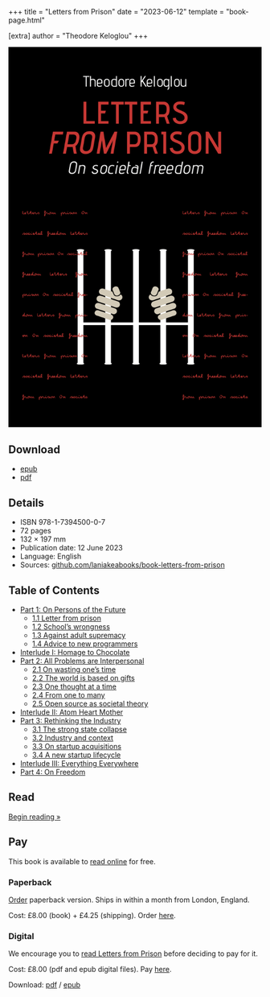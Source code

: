 +++
title = "Letters from Prison"
date = "2023-06-12"
template = "book-page.html"

[extra]
author = "Theodore Keloglou"
+++

![front cover](front.png)

## Download

* [epub](letters-from-prison.epub)
* [pdf](letters-from-prison.pdf)

## Details

* ISBN 978-1-7394500-0-7
* 72 pages
* 132 × 197 mm
* Publication date: 12 June 2023
* Language: English
* Sources: [github.com/laniakeabooks/book-letters-from-prison](https://github.com/laniakeabooks/book-letters-from-prison)

## Table of Contents

* [Part 1: On Persons of the Future](/books/letters-from-prison/part-1/)
    * [1.1 Letter from prison](/books/letters-from-prison/part-1/#letter-from-prison)
    * [1.2 School’s wrongness](/books/letters-from-prison/part-1/#school-s-wrongness)
    * [1.3 Against adult supremacy](/books/letters-from-prison/part-1/#against-adult-supremacy)
    * [1.4 Advice to new programmers](/books/letters-from-prison/part-1/#advice-to-new-programmers)
* [Interlude I: Homage to Chocolate](/books/letters-from-prison/interlude-i/)
* [Part 2: All Problems are Interpersonal](/books/letters-from-prison/part-2/)
    * [2.1 On wasting one’s time](/books/letters-from-prison/part-2/#on-wasting-one-s-time)
    * [2.2 The world is based on gifts](/books/letters-from-prison/part-2/#the-world-is-based-on-gifts)
    * [2.3 One thought at a time](/books/letters-from-prison/part-2/#one-thought-at-a-time)
    * [2.4 From one to many](/books/letters-from-prison/part-2/#from-one-to-many)
    * [2.5 Open source as societal theory](/books/letters-from-prison/part-2/#open-source-as-societal-theory)
* [Interlude II: Atom Heart Mother](/books/letters-from-prison/interlude-ii/)
* [Part 3: Rethinking the Industry](/books/letters-from-prison/part-3/)
    * [3.1 The strong state collapse](/books/letters-from-prison/part-3/#the-strong-state-collapse)
    * [3.2 Industry and context](/books/letters-from-prison/part-3/#industry-and-context)
    * [3.3 On startup acquisitions](/books/letters-from-prison/part-3/#on-startup-acquisitions)
    * [3.4 A new startup lifecycle](/books/letters-from-prison/part-3/#a-new-startup-lifecycle)
* [Interlude III: Everything Everywhere](/books/letters-from-prison/interlude-iii/)
* [Part 4: On Freedom](/books/letters-from-prison/part-4/)

## Read

<a href="/books/letters-from-prison/part-1/" class="books-item-lead">Begin reading »</a>

## Pay

This book is available to [read online](part-1/) for free.

### Paperback

[Order](https://buy.stripe.com/9AQdR64KYgQ9eSk5kk) paperback version. Ships
in within a month from London, England.

Cost: £8.00 (book) + £4.25 (shipping). Order
[here](https://buy.stripe.com/9AQdR64KYgQ9eSk5kk).

### Digital

We encourage you to [read Letters from Prison](part-1/) before deciding to pay
for it.

Cost: £8.00 (pdf and epub digital files). Pay
[here](https://buy.stripe.com/7sI28oa5i57rbG8dQR).

Download: [pdf](letters-from-prison.pdf) /
[epub](letters-from-prison.epub)
